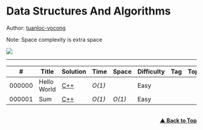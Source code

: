 # Data Structures And Algorithms

Author: [tuanloc-vocong](https://github.com/tuanloc-vocong)

Note: Space complexity is extra space

![](https://progress-bar.dev/100/?title=%20done%201%20/1&width=120)

---

| #      | Title       | Solution                        | Time   | Space  | Difficulty | Tag | Topic |
| ------ | ----------- | ------------------------------- | ------ | ------ | ---------- | --- | ----- |
| 000000 | Hello World | [C++](./000000_hello_world.cpp) | _O(1)_ |        | Easy       |     |       |
| 000001 | Sum         | [C++](./000001_sum.cpp)         | _O(1)_ | _O(1)_ | Easy       |     |       |

<br/>
   <div align="right">
       <b><a href="#data_structures_and_algorithms">▲ Back to Top</a></b>
   </div>
<br/>
